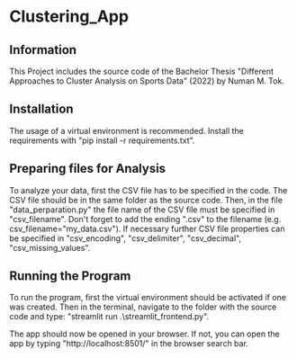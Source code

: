 # Clustering_App

## Information
This Project includes the source code of the Bachelor Thesis "Different Approaches to Cluster
Analysis on Sports Data" (2022) by Numan M. Tok.

## Installation
The usage of a virtual environment is recommended. Install the requirements with "pip install -r requirements.txt".

## Preparing files for Analysis
To analyze your data, first the CSV file has to be specified in the code.
The CSV file should be in the same folder as the source code.
Then, in the file "data_perparation.py" the file name of the CSV file must be specified in "csv_filename".
Don't forget to add the ending ".csv" to the filename (e.g. csv_filename="my_data.csv").
If necessary further CSV file properties can be specified in "csv_encoding", "csv_delimiter", "csv_decimal", "csv_missing_values".

## Running the Program
To run the program, first the virtual environment should be activated if one was created.
Then in the terminal, navigate to the folder with the source code and type:
"streamlit run .\streamlit_frontend.py".

The app should now be opened in your browser. If not, you can open the app by typing "http://localhost:8501/" in the browser search bar.
